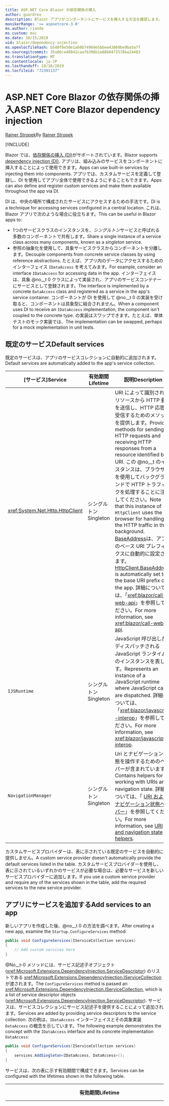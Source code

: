 ```yaml
---
title: ASP.NET Core Blazor の依存関係の挿入
author: guardrex
description: Blazor アプリがコンポーネントにサービスを挿入する方法を確認します。
monikerRange: '>= aspnetcore-3.0'
ms.author: riande
ms.custom: mvc
ms.date: 10/15/2019
uid: blazor/dependency-injection
ms.openlocfilehash: b548f0e50e1a60b74969e5bbee43860be9ba5a7f
ms.sourcegitcommit: 35a86ce48041caaf6396b1e88b0472578ba24483
ms.translationtype: MT
ms.contentlocale: ja-JP
ms.lasthandoff: 10/16/2019
ms.locfileid: "72391137"
---
```

# <a name="aspnet-core-blazor-dependency-injection"></a><span data-ttu-id="786e4-103">ASP.NET Core Blazor の依存関係の挿入</span><span class="sxs-lookup"><span data-stu-id="786e4-103">ASP.NET Core Blazor dependency injection</span></span>

<span data-ttu-id="786e4-104">[Rainer Stropek](https://www.timecockpit.com)</span><span class="sxs-lookup"><span data-stu-id="786e4-104">By [Rainer Stropek](https://www.timecockpit.com)</span></span>

[!INCLUDE[](~/includes/blazorwasm-preview-notice.md)]

<span data-ttu-id="786e4-105">Blazor では、[依存関係の挿入 (DI)](xref:fundamentals/dependency-injection)がサポートされています。</span><span class="sxs-lookup"><span data-stu-id="786e4-105">Blazor supports [dependency injection (DI)](xref:fundamentals/dependency-injection).</span></span> <span data-ttu-id="786e4-106">アプリは、組み込みのサービスをコンポーネントに挿入することによって使用できます。</span><span class="sxs-lookup"><span data-stu-id="786e4-106">Apps can use built-in services by injecting them into components.</span></span> <span data-ttu-id="786e4-107">アプリでは、カスタムサービスを定義して登録し、DI を使用してアプリ全体で使用できるようにすることもできます。</span><span class="sxs-lookup"><span data-stu-id="786e4-107">Apps can also define and register custom services and make them available throughout the app via DI.</span></span>

<span data-ttu-id="786e4-108">DI は、中央の場所で構成されたサービスにアクセスするための手法です。</span><span class="sxs-lookup"><span data-stu-id="786e4-108">DI is a technique for accessing services configured in a central location.</span></span> <span data-ttu-id="786e4-109">これは、Blazor アプリで次のような場合に役立ちます。</span><span class="sxs-lookup"><span data-stu-id="786e4-109">This can be useful in Blazor apps to:</span></span>

* <span data-ttu-id="786e4-110">1つのサービスクラスのインスタンスを、*シングルトン*サービスと呼ばれる多数のコンポーネントで共有します。</span><span class="sxs-lookup"><span data-stu-id="786e4-110">Share a single instance of a service class across many components, known as a *singleton* service.</span></span>
* <span data-ttu-id="786e4-111">参照の抽象化を使用して、具象サービスクラスからコンポーネントを分離します。</span><span class="sxs-lookup"><span data-stu-id="786e4-111">Decouple components from concrete service classes by using reference abstractions.</span></span> <span data-ttu-id="786e4-112">たとえば、アプリ内のデータにアクセスするためのインターフェイス `IDataAccess` を考えてみます。</span><span class="sxs-lookup"><span data-stu-id="786e4-112">For example, consider an interface `IDataAccess` for accessing data in the app.</span></span> <span data-ttu-id="786e4-113">インターフェイスは、具象 @no__t 0 クラスによって実装され、アプリのサービスコンテナーにサービスとして登録されます。</span><span class="sxs-lookup"><span data-stu-id="786e4-113">The interface is implemented by a concrete `DataAccess` class and registered as a service in the app's service container.</span></span> <span data-ttu-id="786e4-114">コンポーネントが DI を使用して @no__t 0 の実装を受け取ると、コンポーネントは具象型に結合されません。</span><span class="sxs-lookup"><span data-stu-id="786e4-114">When a component uses DI to receive an `IDataAccess` implementation, the component isn't coupled to the concrete type.</span></span> <span data-ttu-id="786e4-115">の実装はスワップできます。たとえば、単体テストのモック実装では、</span><span class="sxs-lookup"><span data-stu-id="786e4-115">The implementation can be swapped, perhaps for a mock implementation in unit tests.</span></span>

## <a name="default-services"></a><span data-ttu-id="786e4-116">既定のサービス</span><span class="sxs-lookup"><span data-stu-id="786e4-116">Default services</span></span>

<span data-ttu-id="786e4-117">既定のサービスは、アプリのサービスコレクションに自動的に追加されます。</span><span class="sxs-lookup"><span data-stu-id="786e4-117">Default services are automatically added to the app's service collection.</span></span>

| <span data-ttu-id="786e4-118">[サービス]</span><span class="sxs-lookup"><span data-stu-id="786e4-118">Service</span></span> | <span data-ttu-id="786e4-119">有効期間</span><span class="sxs-lookup"><span data-stu-id="786e4-119">Lifetime</span></span> | <span data-ttu-id="786e4-120">説明</span><span class="sxs-lookup"><span data-stu-id="786e4-120">Description</span></span> |
| ------- | -------- | ----------- |
| <xref:System.Net.Http.HttpClient> | <span data-ttu-id="786e4-121">シングルトン</span><span class="sxs-lookup"><span data-stu-id="786e4-121">Singleton</span></span> | <span data-ttu-id="786e4-122">URI によって識別されるリソースから HTTP 要求を送信し、HTTP 応答を受信するためのメソッドを提供します。</span><span class="sxs-lookup"><span data-stu-id="786e4-122">Provides methods for sending HTTP requests and receiving HTTP responses from a resource identified by a URI.</span></span> <span data-ttu-id="786e4-123">この @no__t のインスタンスは、ブラウザーを使用してバックグラウンドで HTTP トラフィックを処理することに注意してください。</span><span class="sxs-lookup"><span data-stu-id="786e4-123">Note that this instance of `HttpClient` uses the browser for handling the HTTP traffic in the background.</span></span> <span data-ttu-id="786e4-124">[BaseAddress](xref:System.Net.Http.HttpClient.BaseAddress)は、アプリのベース URI プレフィックスに自動的に設定されます。</span><span class="sxs-lookup"><span data-stu-id="786e4-124">[HttpClient.BaseAddress](xref:System.Net.Http.HttpClient.BaseAddress) is automatically set to the base URI prefix of the app.</span></span> <span data-ttu-id="786e4-125">詳細については、「<xref:blazor/call-web-api>」を参照してください。</span><span class="sxs-lookup"><span data-stu-id="786e4-125">For more information, see <xref:blazor/call-web-api>.</span></span> |
| `IJSRuntime` | <span data-ttu-id="786e4-126">シングルトン</span><span class="sxs-lookup"><span data-stu-id="786e4-126">Singleton</span></span> | <span data-ttu-id="786e4-127">JavaScript 呼び出しがディスパッチされる JavaScript ランタイムのインスタンスを表します。</span><span class="sxs-lookup"><span data-stu-id="786e4-127">Represents an instance of a JavaScript runtime where JavaScript calls are dispatched.</span></span> <span data-ttu-id="786e4-128">詳細については、「<xref:blazor/javascript-interop>」を参照してください。</span><span class="sxs-lookup"><span data-stu-id="786e4-128">For more information, see <xref:blazor/javascript-interop>.</span></span> |
| `NavigationManager` | <span data-ttu-id="786e4-129">シングルトン</span><span class="sxs-lookup"><span data-stu-id="786e4-129">Singleton</span></span> | <span data-ttu-id="786e4-130">Uri とナビゲーション状態を操作するためのヘルパーが含まれています。</span><span class="sxs-lookup"><span data-stu-id="786e4-130">Contains helpers for working with URIs and navigation state.</span></span> <span data-ttu-id="786e4-131">詳細については、「 [URI およびナビゲーション状態ヘルパー](xref:blazor/routing#uri-and-navigation-state-helpers)」を参照してください。</span><span class="sxs-lookup"><span data-stu-id="786e4-131">For more information, see [URI and navigation state helpers](xref:blazor/routing#uri-and-navigation-state-helpers).</span></span> |

<span data-ttu-id="786e4-132">カスタムサービスプロバイダーは、表に示されている既定のサービスを自動的に提供しません。</span><span class="sxs-lookup"><span data-stu-id="786e4-132">A custom service provider doesn't automatically provide the default services listed in the table.</span></span> <span data-ttu-id="786e4-133">カスタムサービスプロバイダーを使用し、表に示されているいずれかのサービスが必要な場合は、必要なサービスを新しいサービスプロバイダーに追加します。</span><span class="sxs-lookup"><span data-stu-id="786e4-133">If you use a custom service provider and require any of the services shown in the table, add the required services to the new service provider.</span></span>

## <a name="add-services-to-an-app"></a><span data-ttu-id="786e4-134">アプリにサービスを追加する</span><span class="sxs-lookup"><span data-stu-id="786e4-134">Add services to an app</span></span>

<span data-ttu-id="786e4-135">新しいアプリを作成した後、@no__t 0 の方法を調べます。</span><span class="sxs-lookup"><span data-stu-id="786e4-135">After creating a new app, examine the `Startup.ConfigureServices` method:</span></span>

```csharp
public void ConfigureServices(IServiceCollection services)
{
    // Add custom services here
}
```

<span data-ttu-id="786e4-136">@No__t-0 メソッドには、サービス記述子オブジェクト (<xref:Microsoft.Extensions.DependencyInjection.ServiceDescriptor>) のリストである <xref:Microsoft.Extensions.DependencyInjection.IServiceCollection> が渡されます。</span><span class="sxs-lookup"><span data-stu-id="786e4-136">The `ConfigureServices` method is passed an <xref:Microsoft.Extensions.DependencyInjection.IServiceCollection>, which is a list of service descriptor objects (<xref:Microsoft.Extensions.DependencyInjection.ServiceDescriptor>).</span></span> <span data-ttu-id="786e4-137">サービスは、サービスコレクションにサービス記述子を提供することによって追加されます。</span><span class="sxs-lookup"><span data-stu-id="786e4-137">Services are added by providing service descriptors to the service collection.</span></span> <span data-ttu-id="786e4-138">次の例は、`IDataAccess` インターフェイスとその具象実装 `DataAccess` の概念を示しています。</span><span class="sxs-lookup"><span data-stu-id="786e4-138">The following example demonstrates the concept with the `IDataAccess` interface and its concrete implementation `DataAccess`:</span></span>

```csharp
public void ConfigureServices(IServiceCollection services)
{
    services.AddSingleton<IDataAccess, DataAccess>();
}
```

<span data-ttu-id="786e4-139">サービスは、次の表に示す有効期間で構成できます。</span><span class="sxs-lookup"><span data-stu-id="786e4-139">Services can be configured with the lifetimes shown in the following table.</span></span>

| <span data-ttu-id="786e4-140">有効期間</span><span class="sxs-lookup"><span data-stu-id="786e4-140">Lifetime</span></span> | <span data-ttu-id="786e4-141">説明</span><span class="sxs-lookup"><span data-stu-id="786e4-141">Description</span></span> |
| -------- | ----------- |
| <xref:Microsoft.Extensions.DependencyInjection.ServiceDescriptor.Scoped*> | <span data-ttu-id="786e4-142">Blazor WebAssembly には、現在、DI スコープという概念はありません。</span><span class="sxs-lookup"><span data-stu-id="786e4-142">Blazor WebAssembly apps don't currently have a concept of DI scopes.</span></span> <span data-ttu-id="786e4-143">@no__t 横-0 サービスは、`Singleton` サービスのように動作します。</span><span class="sxs-lookup"><span data-stu-id="786e4-143">`Scoped`-registered services behave like `Singleton` services.</span></span> <span data-ttu-id="786e4-144">ただし、Blazor サーバーホスティングモデルでは、@no__t 0 の有効期間がサポートされています。</span><span class="sxs-lookup"><span data-stu-id="786e4-144">However, the Blazor Server hosting model supports the `Scoped` lifetime.</span></span> <span data-ttu-id="786e4-145">Blazor Server apps では、スコープ付きサービス登録は*接続*に対してスコープが設定されています。</span><span class="sxs-lookup"><span data-stu-id="786e4-145">In Blazor Server apps, a scoped service registration is scoped to the *connection*.</span></span> <span data-ttu-id="786e4-146">このため、現在の目的がブラウザーでクライアント側を実行する場合でも、スコープ付きサービスを使用することは、現在のユーザーにスコープを設定する必要があるサービスに対して推奨されます。</span><span class="sxs-lookup"><span data-stu-id="786e4-146">For this reason, using scoped services is preferred for services that should be scoped to the current user, even if the current intent is to run client-side in the browser.</span></span> |
| <xref:Microsoft.Extensions.DependencyInjection.ServiceDescriptor.Singleton*> | <span data-ttu-id="786e4-147">DI は、サービスの*1 つのインスタンス*を作成します。</span><span class="sxs-lookup"><span data-stu-id="786e4-147">DI creates a *single instance* of the service.</span></span> <span data-ttu-id="786e4-148">@No__t 0 サービスを必要とするすべてのコンポーネントは、同じサービスのインスタンスを受け取ります。</span><span class="sxs-lookup"><span data-stu-id="786e4-148">All components requiring a `Singleton` service receive an instance of the same service.</span></span> |
| <xref:Microsoft.Extensions.DependencyInjection.ServiceDescriptor.Transient*> | <span data-ttu-id="786e4-149">コンポーネントは、サービスコンテナーから `Transient` サービスのインスタンスを取得するたびに、サービスの*新しいインスタンス*を受け取ります。</span><span class="sxs-lookup"><span data-stu-id="786e4-149">Whenever a component obtains an instance of a `Transient` service from the service container, it receives a *new instance* of the service.</span></span> |

<span data-ttu-id="786e4-150">DI システムは ASP.NET Core の DI システムに基づいています。</span><span class="sxs-lookup"><span data-stu-id="786e4-150">The DI system is based on the DI system in ASP.NET Core.</span></span> <span data-ttu-id="786e4-151">詳細については、「<xref:fundamentals/dependency-injection>」を参照してください。</span><span class="sxs-lookup"><span data-stu-id="786e4-151">For more information, see <xref:fundamentals/dependency-injection>.</span></span>

## <a name="request-a-service-in-a-component"></a><span data-ttu-id="786e4-152">コンポーネントでサービスを要求する</span><span class="sxs-lookup"><span data-stu-id="786e4-152">Request a service in a component</span></span>

<span data-ttu-id="786e4-153">サービスがサービスコレクションに追加された後、 [\@ の注入](xref:mvc/views/razor#inject)Razor ディレクティブを使用して、サービスをコンポーネントに挿入します。</span><span class="sxs-lookup"><span data-stu-id="786e4-153">After services are added to the service collection, inject the services into the components using the [\@inject](xref:mvc/views/razor#inject) Razor directive.</span></span> <span data-ttu-id="786e4-154">`@inject` には、次の2つのパラメーターがあります。</span><span class="sxs-lookup"><span data-stu-id="786e4-154">`@inject` has two parameters:</span></span>

* <span data-ttu-id="786e4-155">「@No__t-0」と入力します。</span><span class="sxs-lookup"><span data-stu-id="786e4-155">Type &ndash; The type of the service to inject.</span></span>
* <span data-ttu-id="786e4-156">プロパティ &ndash; 挿入された app service を受け取るプロパティの名前。</span><span class="sxs-lookup"><span data-stu-id="786e4-156">Property &ndash; The name of the property receiving the injected app service.</span></span> <span data-ttu-id="786e4-157">プロパティは手動で作成する必要はありません。</span><span class="sxs-lookup"><span data-stu-id="786e4-157">The property doesn't require manual creation.</span></span> <span data-ttu-id="786e4-158">コンパイラによってプロパティが作成されます。</span><span class="sxs-lookup"><span data-stu-id="786e4-158">The compiler creates the property.</span></span>

<span data-ttu-id="786e4-159">詳細については、「<xref:mvc/views/dependency-injection>」を参照してください。</span><span class="sxs-lookup"><span data-stu-id="786e4-159">For more information, see <xref:mvc/views/dependency-injection>.</span></span>

<span data-ttu-id="786e4-160">複数の `@inject` ステートメントを使用して、さまざまなサービスを挿入します。</span><span class="sxs-lookup"><span data-stu-id="786e4-160">Use multiple `@inject` statements to inject different services.</span></span>

<span data-ttu-id="786e4-161">次の例は、`@inject` を使用する方法を示しています。</span><span class="sxs-lookup"><span data-stu-id="786e4-161">The following example shows how to use `@inject`.</span></span> <span data-ttu-id="786e4-162">@No__t-0 を実装するサービスは、コンポーネントのプロパティ `DataRepository` に挿入されます。</span><span class="sxs-lookup"><span data-stu-id="786e4-162">The service implementing `Services.IDataAccess` is injected into the component's property `DataRepository`.</span></span> <span data-ttu-id="786e4-163">コードが @no__t 0 の抽象化を使用するかどうかに注意してください。</span><span class="sxs-lookup"><span data-stu-id="786e4-163">Note how the code is only using the `IDataAccess` abstraction:</span></span>

[!code-cshtml[](dependency-injection/samples_snapshot/3.x/CustomerList.razor?highlight=2-3,23)]

<span data-ttu-id="786e4-164">内部的には、生成されたプロパティ (`DataRepository`) は、`InjectAttribute` 属性で修飾されます。</span><span class="sxs-lookup"><span data-stu-id="786e4-164">Internally, the generated property (`DataRepository`) is decorated with the `InjectAttribute` attribute.</span></span> <span data-ttu-id="786e4-165">通常、この属性は直接使用されません。</span><span class="sxs-lookup"><span data-stu-id="786e4-165">Typically, this attribute isn't used directly.</span></span> <span data-ttu-id="786e4-166">コンポーネントに基底クラスが必要であり、その基底クラスにも挿入されたプロパティが必要な場合は、`InjectAttribute` を手動で追加します。</span><span class="sxs-lookup"><span data-stu-id="786e4-166">If a base class is required for components and injected properties are also required for the base class, manually add the `InjectAttribute`:</span></span>

```csharp
public class ComponentBase : IComponent
{
    // DI works even if using the InjectAttribute in a component's base class.
    [Inject]
    protected IDataAccess DataRepository { get; set; }
    ...
}
```

<span data-ttu-id="786e4-167">基底クラスから派生したコンポーネントでは、`@inject` ディレクティブは必要ありません。</span><span class="sxs-lookup"><span data-stu-id="786e4-167">In components derived from the base class, the `@inject` directive isn't required.</span></span> <span data-ttu-id="786e4-168">基底クラスの `InjectAttribute` で十分です。</span><span class="sxs-lookup"><span data-stu-id="786e4-168">The `InjectAttribute` of the base class is sufficient:</span></span>

```cshtml
@page "/demo"
@inherits ComponentBase

<h1>Demo Component</h1>
```

## <a name="use-di-in-services"></a><span data-ttu-id="786e4-169">サービスで DI を使用する</span><span class="sxs-lookup"><span data-stu-id="786e4-169">Use DI in services</span></span>

<span data-ttu-id="786e4-170">複雑なサービスでは、追加のサービスが必要になる場合があります。</span><span class="sxs-lookup"><span data-stu-id="786e4-170">Complex services might require additional services.</span></span> <span data-ttu-id="786e4-171">前の例では、`DataAccess` で @no__t 既定のサービスが必要になる場合があります。</span><span class="sxs-lookup"><span data-stu-id="786e4-171">In the prior example, `DataAccess` might require the `HttpClient` default service.</span></span> <span data-ttu-id="786e4-172">`@inject` (または `InjectAttribute`) は、サービスで使用できません。</span><span class="sxs-lookup"><span data-stu-id="786e4-172">`@inject` (or the `InjectAttribute`) isn't available for use in services.</span></span> <span data-ttu-id="786e4-173">代わりに*コンストラクターの挿入*を使用する必要があります。</span><span class="sxs-lookup"><span data-stu-id="786e4-173">*Constructor injection* must be used instead.</span></span> <span data-ttu-id="786e4-174">必要なサービスは、サービスのコンストラクターにパラメーターを追加することによって追加されます。</span><span class="sxs-lookup"><span data-stu-id="786e4-174">Required services are added by adding parameters to the service's constructor.</span></span> <span data-ttu-id="786e4-175">DI は、サービスを作成するときに、必要なサービスをコンストラクターで認識し、それに応じてそれを提供します。</span><span class="sxs-lookup"><span data-stu-id="786e4-175">When DI creates the service, it recognizes the services it requires in the constructor and provides them accordingly.</span></span>

```csharp
public class DataAccess : IDataAccess
{
    // The constructor receives an HttpClient via dependency
    // injection. HttpClient is a default service.
    public DataAccess(HttpClient client)
    {
        ...
    }
}
```

<span data-ttu-id="786e4-176">コンストラクターインジェクションの前提条件:</span><span class="sxs-lookup"><span data-stu-id="786e4-176">Prerequisites for constructor injection:</span></span>

* <span data-ttu-id="786e4-177">すべての引数が DI によって満たされることができるコンストラクターが1つ存在する必要があります。</span><span class="sxs-lookup"><span data-stu-id="786e4-177">One constructor must exist whose arguments can all be fulfilled by DI.</span></span> <span data-ttu-id="786e4-178">DI でカバーされない追加のパラメーターは、既定値を指定した場合に許可されます。</span><span class="sxs-lookup"><span data-stu-id="786e4-178">Additional parameters not covered by DI are allowed if they specify default values.</span></span>
* <span data-ttu-id="786e4-179">該当するコンストラクターは*パブリック*である必要があります。</span><span class="sxs-lookup"><span data-stu-id="786e4-179">The applicable constructor must be *public*.</span></span>
* <span data-ttu-id="786e4-180">1つの適用可能なコンストラクターが存在する必要があります。</span><span class="sxs-lookup"><span data-stu-id="786e4-180">One applicable constructor must exist.</span></span> <span data-ttu-id="786e4-181">あいまいさが発生した場合、DI は例外をスローします。</span><span class="sxs-lookup"><span data-stu-id="786e4-181">In case of an ambiguity, DI throws an exception.</span></span>

## <a name="utility-base-component-classes-to-manage-a-di-scope"></a><span data-ttu-id="786e4-182">DI スコープを管理するためのユーティリティの基本コンポーネントクラス</span><span class="sxs-lookup"><span data-stu-id="786e4-182">Utility base component classes to manage a DI scope</span></span>

<span data-ttu-id="786e4-183">ASP.NET Core アプリでは、スコープ付きサービスは通常、現在の要求にスコープが設定されます。</span><span class="sxs-lookup"><span data-stu-id="786e4-183">In ASP.NET Core apps, scoped services are typically scoped to the current request.</span></span> <span data-ttu-id="786e4-184">要求が完了すると、スコープまたは一時的なサービスが DI システムによって破棄されます。</span><span class="sxs-lookup"><span data-stu-id="786e4-184">After the request completes, any scoped or transient services are disposed by the DI system.</span></span> <span data-ttu-id="786e4-185">Blazor Server apps では、要求スコープはクライアント接続の間継続されるため、一時的でスコープのあるサービスは予想よりもかなり長くなる可能性があります。</span><span class="sxs-lookup"><span data-stu-id="786e4-185">In Blazor Server apps, the request scope lasts for the duration of the client connection, which can result in transient and scoped services living much longer than expected.</span></span>

<span data-ttu-id="786e4-186">サービスのスコープをコンポーネントの有効期間に限定するために、は `OwningComponentBase` および `OwningComponentBase<TService>` 基底クラスを使用できます。</span><span class="sxs-lookup"><span data-stu-id="786e4-186">To scope services to the lifetime of a component, can use the `OwningComponentBase` and `OwningComponentBase<TService>` base classes.</span></span> <span data-ttu-id="786e4-187">これらの基本クラスは、コンポーネントの有効期間にスコープが設定されているサービスを解決する @no__t 型の @no__t 0 のプロパティを公開します。</span><span class="sxs-lookup"><span data-stu-id="786e4-187">These base classes expose a `ScopedServices` property of type `IServiceProvider` that resolve services that are scoped to the lifetime of the component.</span></span> <span data-ttu-id="786e4-188">Razor の基底クラスから継承するコンポーネントを作成するには、`@inherits` ディレクティブを使用します。</span><span class="sxs-lookup"><span data-stu-id="786e4-188">To author a component that inherits from a base class in Razor, use the `@inherits` directive.</span></span>

```cshtml
@page "/users"
@attribute [Authorize]
@inherits OwningComponentBase<Data.ApplicationDbContext>

<h1>Users (@Service.Users.Count())</h1>
<ul>
    @foreach (var user in Service.Users)
    {
        <li>@user.UserName</li>
    }
</ul>
```

> [!NOTE]
> <span data-ttu-id="786e4-189">@No__t-0 または `InjectAttribute` を使用してコンポーネントに挿入されたサービスは、コンポーネントのスコープ内に作成されず、要求スコープに関連付けられます。</span><span class="sxs-lookup"><span data-stu-id="786e4-189">Services injected into the component using `@inject` or the `InjectAttribute` aren't created in the component's scope and are tied to the request scope.</span></span>

## <a name="additional-resources"></a><span data-ttu-id="786e4-190">その他の技術情報</span><span class="sxs-lookup"><span data-stu-id="786e4-190">Additional resources</span></span>

* <xref:fundamentals/dependency-injection>
* <xref:mvc/views/dependency-injection>
